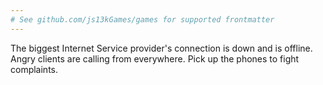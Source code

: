 ```yaml
---
# See github.com/js13kGames/games for supported frontmatter
---
```

The biggest Internet Service provider's connection is down and is offline. Angry clients are calling from everywhere. Pick up the phones to fight complaints.